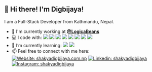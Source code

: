 ## 👋 Hi there! I'm Digbijaya!

I am a Full-Stack Developer from Kathmandu, Nepal.
- 🏢 I'm currently working at __[@LogicaBeans][Company]__
- 💻 I code with: 
![](https://img.shields.io/badge/-JavaScript-black?style=flat-square&logo=javascript&logoColor=F7DF1E)
![](https://img.shields.io/badge/-Java-black?style=flat-square&logo=java&logoColor=red)
![](https://img.shields.io/badge/-React-black?style=flat-square&logo=react&logoColor=61DAFB)
![](https://img.shields.io/badge/-Angular-black?style=flat-square&logo=angular&logoColor=DD0031)
![](https://img.shields.io/badge/-Spring-black?style=flat-square&logo=spring&logoColor=6DB33F)
![](https://img.shields.io/badge/-Docker-black?style=flat-square&logo=docker&logoColor=2496ED)
![](https://img.shields.io/badge/-Netlify-black?style=flat-square&logo=netlify&logoColor=00C7B7)
![](https://img.shields.io/badge/-Git-black?style=flat-square&logo=git&logoColor=45b8d8)
- 🌱 I’m currently learning:
![](https://img.shields.io/badge/-Node.js-black?style=flat-square&logo=node.js&logoColor=339933)
![](https://img.shields.io/badge/-MongoDB-black?style=flat-square&logo=mongodb&logoColor=47A248)
- 📫 Feel free to connect with me here:
[![Website: shakyadigbijaya.com.np][Badge: Website]][Website]
[![Linkedin: shakyadigbijaya][Badge: Linkedin]][Linkedin]
[![Instagram: shakyadigbijaya][Badge: Instagram]][Instagram]

<!-- Badges -->
[Badge: Website]: https://img.shields.io/badge/-shakyadigbijaya.com.np-C71F37?style=flat-square
[Badge: Linkedin]: https://img.shields.io/badge/-shakyadigbijaya-0077B5?style=flat-square&logo=Linkedin&logoColor=white
[Badge: Instagram]: https://img.shields.io/badge/-shakyadigbijaya-E4405F?style=flat-square&logo=Instagram&logoColor=white

<!-- Social Links -->
[Website]: https://www.shakyadigbijaya.com.np/
[Linkedin]: https://linkedin.com/in/shakyadigbijaya/
[Instagram]: https://instagram.com/shakyadigbijaya/
[Company]: https://logicabeans.com/

<!--
**dr-shakya/dr-shakya** is a ✨ _special_ ✨ repository because its `README.md` (this file) appears on your GitHub profile.

Here are some ideas to get you started:

- 🔭 I’m currently working on ...
- 🌱 I’m currently learning ...
- 👯 I’m looking to collaborate on ...
- 🤔 I’m looking for help with ...
- 💬 Ask me about ...
- 📫 How to reach me: ...
- 😄 Pronouns: ...  
- ⚡ Fun fact: ...
-->
